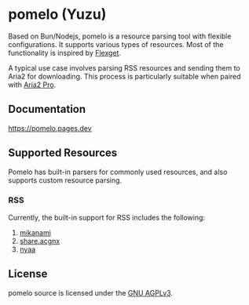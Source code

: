 # pomelo (Yuzu)

Based on Bun/Nodejs, pomelo is a resource parsing tool with flexible configurations. It supports various types of resources. Most of the functionality is inspired by [Flexget](https://github.com/Flexget/Flexget).

A typical use case involves parsing RSS resources and sending them to Aria2 for downloading. This process is particularly suitable when paired with [Aria2 Pro](https://github.com/P3TERX/Aria2-Pro-Docker).

## Documentation

https://pomelo.pages.dev

## Supported Resources

Pomelo has built-in parsers for commonly used resources, and also supports custom resource parsing.

### RSS
Currently, the built-in support for RSS includes the following:
1. [mikanami](https://mikanani.me/)
2. [share.acgnx](https://share.acgnx.se/)
3. [nyaa](https://nyaa.si/)

## License

pomelo source is licensed under the [GNU AGPLv3](https://github.com/Azzellz/pomelo/blob/main/LICENSE).
